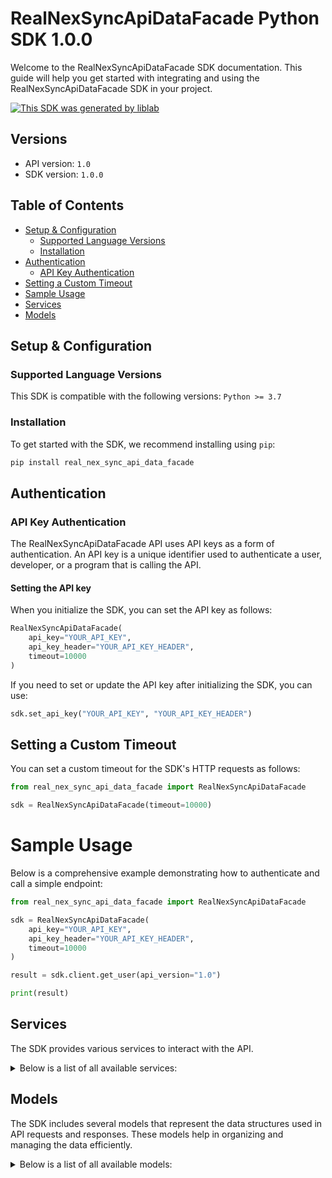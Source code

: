 # RealNexSyncApiDataFacade Python SDK 1.0.0<a id="realnexsyncapidatafacade-python-sdk-100"></a>

Welcome to the RealNexSyncApiDataFacade SDK documentation. This guide will help you get started with integrating and using the RealNexSyncApiDataFacade SDK in your project.

[![This SDK was generated by liblab](https://public-liblab-readme-assets.s3.us-east-1.amazonaws.com/built-by-liblab-icon.svg)](https://liblab.com/?utm_source=readme)

## Versions<a id="versions"></a>

- API version: `1.0`
- SDK version: `1.0.0`

## Table of Contents<a id="table-of-contents"></a>

- [Setup & Configuration](#setup--configuration)
  - [Supported Language Versions](#supported-language-versions)
  - [Installation](#installation)
- [Authentication](#authentication)
  - [API Key Authentication](#api-key-authentication)
- [Setting a Custom Timeout](#setting-a-custom-timeout)
- [Sample Usage](#sample-usage)
- [Services](#services)
- [Models](#models)

## Setup & Configuration<a id="setup--configuration"></a>

### Supported Language Versions<a id="supported-language-versions"></a>

This SDK is compatible with the following versions: `Python >= 3.7`

### Installation<a id="installation"></a>

To get started with the SDK, we recommend installing using `pip`:

```bash
pip install real_nex_sync_api_data_facade
```

## Authentication<a id="authentication"></a>

### API Key Authentication<a id="api-key-authentication"></a>

The RealNexSyncApiDataFacade API uses API keys as a form of authentication. An API key is a unique identifier used to authenticate a user, developer, or a program that is calling the API.

#### Setting the API key<a id="setting-the-api-key"></a>

When you initialize the SDK, you can set the API key as follows:

```py
RealNexSyncApiDataFacade(
    api_key="YOUR_API_KEY",
    api_key_header="YOUR_API_KEY_HEADER",
    timeout=10000
)
```

If you need to set or update the API key after initializing the SDK, you can use:

```py
sdk.set_api_key("YOUR_API_KEY", "YOUR_API_KEY_HEADER")
```

## Setting a Custom Timeout<a id="setting-a-custom-timeout"></a>

You can set a custom timeout for the SDK's HTTP requests as follows:

```py
from real_nex_sync_api_data_facade import RealNexSyncApiDataFacade

sdk = RealNexSyncApiDataFacade(timeout=10000)
```

# Sample Usage<a id="sample-usage"></a>

Below is a comprehensive example demonstrating how to authenticate and call a simple endpoint:

```py
from real_nex_sync_api_data_facade import RealNexSyncApiDataFacade

sdk = RealNexSyncApiDataFacade(
    api_key="YOUR_API_KEY",
    api_key_header="YOUR_API_KEY_HEADER",
    timeout=10000
)

result = sdk.client.get_user(api_version="1.0")

print(result)

```

## Services<a id="services"></a>

The SDK provides various services to interact with the API.

<details> 
<summary>Below is a list of all available services:</summary>

| Name             |
| :--------------- |
| client           |
| crm              |
| crm_attachment   |
| crm_company      |
| crm_contact      |
| crm_event        |
| crm_history      |
| crm_lease_comp   |
| crm_object_group |
| crm_o_data       |
| crm_project      |
| crm_property     |
| crm_sale_comp    |
| crm_space        |

</details>

## Models<a id="models"></a>

The SDK includes several models that represent the data structures used in API requests and responses. These models help in organizing and managing the data efficiently.

<details> 
<summary>Below is a list of all available models:</summary>

| Name                                  | Description |
| :------------------------------------ | :---------- |
| ClientInfo                            |             |
| ClientCallbacks                       |             |
| ClientRetrySettings                   |             |
| FieldDefinition                       |             |
| User                                  |             |
| Team                                  |             |
| Attachment                            |             |
| EditAttachment                        |             |
| AttachmentPageResponse                |             |
| AttachmentSorting                     |             |
| Company                               |             |
| EditCompany                           |             |
| CreateCompany                         |             |
| EditNotes                             |             |
| EditCompanyDetails                    |             |
| Contact                               |             |
| EditContact                           |             |
| CreateContact                         |             |
| ContactAddress                        |             |
| EditAddressPrincipal                  |             |
| EditAddressRole                       |             |
| EditContactPersonal                   |             |
| EditContactAgent                      |             |
| EditContactInvestor                   |             |
| EditContactTenant                     |             |
| EditContactVendor                     |             |
| EventDetails                          |             |
| EditEvent                             |             |
| Event                                 |             |
| EventObject                           |             |
| EventParticipant                      |             |
| EventPageResponse                     |             |
| EventSorting                          |             |
| EditHistory                           |             |
| HistoryDetails                        |             |
| History                               |             |
| HistoryObject                         |             |
| HistoryPageResponse                   |             |
| HistorySorting                        |             |
| LeaseComp                             |             |
| CreateLeaseComp                       |             |
| EditLeaseComp                         |             |
| EditLeaseCompDetails                  |             |
| ObjectGroupPageResponse               |             |
| ObjectType                            |             |
| ObjectGroupSorting                    |             |
| EditObjectGroup                       |             |
| ObjectGroup                           |             |
| ObjectGroupDetails                    |             |
| ObjectGroupMemberPageResponse         |             |
| ObjectGroupMember                     |             |
| ContactListItem                       |             |
| CompanyListItem                       |             |
| PropertyListItem                      |             |
| SpaceListItem                         |             |
| ProjectListItem                       |             |
| LeaseCompListItem                     |             |
| SaleCompListItem                      |             |
| Project                               |             |
| CreateProject                         |             |
| EditProject                           |             |
| EditProjectDetails                    |             |
| ProjectLead                           |             |
| LeadObjectType                        |             |
| ProjectLeadSorting                    |             |
| EditProjectLead                       |             |
| EditProjectLeadJsonMergePatchDocument |             |
| Property                              |             |
| CreateProperty                        |             |
| EditProperty                          |             |
| EditPropertyDetails                   |             |
| EditPropertyUsage                     |             |
| EditPropertyListingForLease           |             |
| EditPropertyListingForSale            |             |
| SaleComp                              |             |
| CreateSaleComp                        |             |
| EditSaleComp                          |             |
| EditSaleCompDetails                   |             |
| EditSaleCompListing                   |             |
| EditSaleCompUsage                     |             |
| Space                                 |             |
| PropertySpace                         |             |
| CreateSpace                           |             |
| EditSpace                             |             |
| EditSpaceDetails                      |             |
| Int32KeyNameObject                    |             |
| Base64File                            |             |
| GuidKeyNameObject                     |             |
| Address                               |             |
| CompanyDetails                        |             |
| UserFields                            |             |
| UserDataFields                        |             |
| LogicalFields                         |             |
| ContactInvestor                       |             |
| ContactTenant                         |             |
| ContactAgent                          |             |
| ContactVendor                         |             |
| ContactPersonal                       |             |
| ContactTenantSpace                    |             |
| ContactAddressRole                    |             |
| ObjectLink                            |             |
| PrincipalLink                         |             |
| CompSpace                             |             |
| CompContact                           |             |
| LeaseCompDetails                      |             |
| PrincipalType                         |             |
| EditCompSpace                         |             |
| EditCompContact                       |             |
| EditAddress                           |             |
| ObjectGroupListItem                   |             |
| SaleCompDetails                       |             |
| SaleCompUsage                         |             |
| ContactLink                           |             |
| CompanyLink                           |             |
| PropertyLink                          |             |
| SpaceLink                             |             |
| PropertyContact                       |             |
| PropertyListingForSale                |             |
| PropertyListingForLease               |             |
| PropertyUsage                         |             |
| PropertyContactRole                   |             |
| CompProperty                          |             |
| SaleCompListing                       |             |
| EditCompProperty                      |             |

</details>

<!-- This file was generated by liblab | https://liblab.com/ -->
